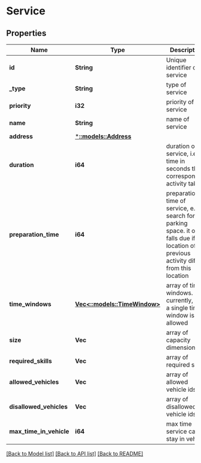 # Service

## Properties
Name | Type | Description | Notes
------------ | ------------- | ------------- | -------------
**id** | **String** | Unique identifier of service | [optional] 
**_type** | **String** | type of service | [optional] 
**priority** | **i32** | priority of service | [optional] 
**name** | **String** | name of service | [optional] 
**address** | [***::models::Address**](Address.md) |  | [optional] 
**duration** | **i64** | duration of service, i.e. time in seconds the corresponding activity takes | [optional] 
**preparation_time** | **i64** | preparation time of service, e.g. search for a parking space. it only falls due if the location of previous activity differs from this location | [optional] 
**time_windows** | [**Vec<::models::TimeWindow>**](TimeWindow.md) | array of time windows. currently, only a single time window is allowed | [optional] 
**size** | **Vec<i32>** | array of capacity dimensions | [optional] 
**required_skills** | **Vec<String>** | array of required skills | [optional] 
**allowed_vehicles** | **Vec<String>** | array of allowed vehicle ids | [optional] 
**disallowed_vehicles** | **Vec<String>** | array of disallowed vehicle ids | [optional] 
**max_time_in_vehicle** | **i64** | max time service can stay in vehicle | [optional] 

[[Back to Model list]](../README.md#documentation-for-models) [[Back to API list]](../README.md#documentation-for-api-endpoints) [[Back to README]](../README.md)


